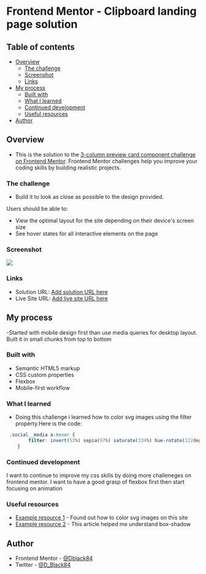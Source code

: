 # Frontend Mentor - Clipboard landing page solution


## Table of contents

- [Overview](#overview)
  - [The challenge](#the-challenge)
  - [Screenshot](#screenshot)
  - [Links](#links)
- [My process](#my-process)
  - [Built with](#built-with)
  - [What I learned](#what-i-learned)
  - [Continued development](#continued-development)
  - [Useful resources](#useful-resources)
- [Author](#author)



## Overview

- This is the solution to the [3-column preview card component challenge on Frontend Mentor](https://www.frontendmentor.io/challenges/clipboard-landing-page-5cc9bccd6c4c91111378ecb9). Frontend Mentor challenges help you improve your coding skills by building realistic projects. 


### The challenge

- Build it to look as close as possible to the design provided.

Users should be able to:

- View the optimal layout for the site depending on their device's screen size
- See hover states for all interactive elements on the page

### Screenshot

![](./screenshot.jpg)


### Links

- Solution URL: [Add solution URL here](https://your-solution-url.com)
- Live Site URL: [Add live site URL here](https://your-live-site-url.com)

## My process

-Started with mobile design first than use media queries for desktop layout. Built it in small chunks from top to bottom 

### Built with

- Semantic HTML5 markup
- CSS custom properties
- Flexbox
- Mobile-first workflow


### What I learned

- Doing this challenge i learned how to color svg images using the filter property.Here is the code:

```css
 .social__media a:hover {
        filter: invert(53%) sepia(97%) saturate(334%) hue-rotate(122deg) brightness(96%) contrast(89%);
    }
```


### Continued development

I want to continue to improve my css skills by doing more challeneges on frontend mentor. I want to have a good grasp of flexbox first then start focusing on animation 


### Useful resources

- [Example resource 1](https://stackoverflow.com/) - Found out how to color svg images on this site 
- [Example resource 2](https://developer.mozilla.org/en-US/docs/Web/CSS/box-shadow) - This article helped me understand box-shadow 


## Author

- Frontend Mentor - [@Dblack84](https://www.frontendmentor.io/profile/Dblack84)
- Twitter - [@D_Black84](https://www.twitter.com/D_Black84)


